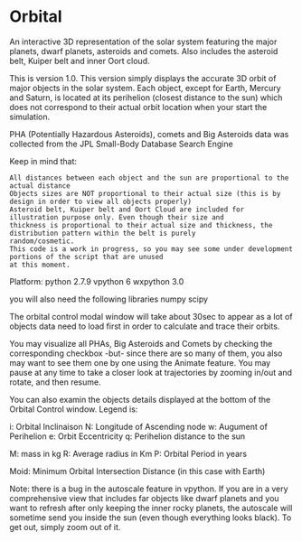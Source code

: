 # Orbital
An interactive 3D representation of the solar system featuring the major planets, dwarf planets, asteroids and comets. Also includes the asteroid belt, Kuiper belt and inner Oort cloud.

This is version 1.0. This version simply displays the accurate 3D orbit of major objects in the solar system. Each object, 
except for Earth, Mercury and Saturn, is located at its perihelion (closest distance to the sun) which does not correspond 
to their actual orbit location when your start the simulation. 

PHA (Potentially Hazardous Asteroids), comets and Big Asteroids data was collected from the JPL Small-Body Database 
Search Engine

Keep in mind that:

	All distances between each object and the sun are proportional to the actual distance
	Objects sizes are NOT proportional to their actual size (this is by design in order to view all objects properly)
	Asteroid belt, Kuiper belt and Oort Cloud are included for illustration purpose only. Even though their size and 
	thickness is proportional to their actual size and thickness, the distribution pattern within the belt is purely 
	random/cosmetic.
	This code is a work in progress, so you may see some under development portions of the script that are unused
	at this moment.

Platform:
	python 2.7.9
	vpython 6
	wxpython 3.0

you will also need the following libraries
	numpy
	scipy

The orbital control modal window will take about 30sec to appear as a lot of objects data need to load first in order
to calculate and trace their orbits.

You may visualize all PHAs, Big Asteroids and Comets by checking the corresponding checkbox -but- since there are so many 
of them, you also may want to see them one by one using the Animate feature. You may pause at any time to take a closer look 
at trajectories by zooming in/out and rotate, and then resume.

You can also examin the objects details displayed at the bottom of the Orbital Control window. 
Legend is:

i: Orbital Inclinaison
N: Longitude of Ascending node
w: Augument of Perihelion
e: Orbit Eccentricity
q: Perihelion distance to the sun

M: mass in kg
R: Average radius in Km
P: Orbital Period in years

Moid: Minimum Orbital Intersection Distance (in this case with Earth)


Note: there is a bug in the autoscale feature in vpython. If you are in a very comprehensive view that includes far objects like
dwarf planets and you want to refresh after only keeping the inner rocky planets, the autoscale will sometime send you inside 
the sun (even though everything looks black). To get out, simply zoom out of it.


